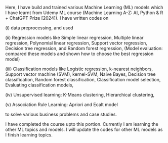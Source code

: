 Here, I have build and trained various Machine Learning (ML) models which I have learnt from Udemy ML course (Machine Learning A-Z: AI, Python & R + ChatGPT Prize [2024]). I have written codes on 

(i) data preprocessing, and used 

(ii) Regression models like Simple linear regression, Multiple linear regression, Polynomial linear regression, Support vector regression, Decision tree regression, and Random forest regression, (Model evaluation: compared these models and shown how to choose the best regression model)

(iii) Classification models like Logistic regression, k-nearest neighbors, Support vector machine (SVM), kernel-SVM, Naive Bayes, Decision tree classification, Random forest classification, Classification model selection, Evaluating classification models, 

(iv) Unsupervised learning: K-Means clustering, Hierarchical clustering, 

(v) Association Rule Learning: Apriori and Ecalt model 

to solve various business problems and case studies. 

I have completed the course upto this portion. Currently I am learning the other ML topics and models. I will update the codes for other ML models as I finish learning topics.
